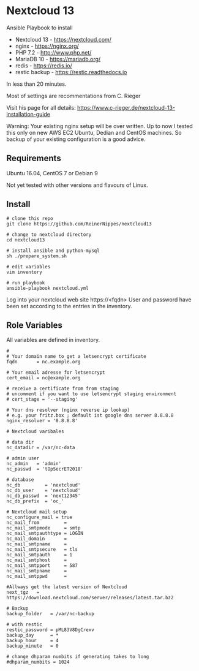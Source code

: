 Nextcloud 13
=========

Ansible Playbook to install

* Nextcloud 13 - https://nextcloud.com/
* nginx - https://nginx.org/
* PHP 7.2 - http://www.php.net/
* MariaDB 10 - https://mariadb.org/
* redis - https://redis.io/
* restic backup - https://restic.readthedocs.io

In less than 20 minutes.

Most of settings are recommentations from C. Rieger

Visit his page for all details: https://www.c-rieger.de/nextcloud-13-installation-guide

Warning: Your existing nginx setup will be over written. Up to now I tested this only on new AWS EC2 Ubuntu, Dedian and CentOS machines. So backup of your existing configuration is a good advice.


Requirements
------------

Ubuntu 16.04, CentOS 7 or Debian 9

Not yet tested with other versions and flavours of Linux.

Install
-------
```
# clone this repo
git clone https://github.com/ReinerNippes/nextcloud13

# change to nextcloud directory
cd nextcloud13

# install ansible and python-mysql
sh ./prepare_system.sh

# edit variables
vim inventory

# run playbook
ansible-playbook nextcloud.yml

```

Log into your nextcloud web site https://\<fqdn\> 
User and password have been set according to the entries in the inventory.

Role Variables
--------------
All variables are defined in inventory.
```
# 
# Your domain name to get a letsencrypt certificate
fqdn       = nc.example.org

# Your email adresse for letsencrypt
cert_email = nc@example.org

# receive a certificate from from staging
# uncomment if you want to use letsencrypt staging environment
# cert_stage = '--staging'

# Your dns resolver (nginx reverse ip lookup)
# e.g. your fritz.box ; default ist google dns server 8.8.8.8
nginx_resolver = '8.8.8.8'

# Nextcloud varibales

# data dir
nc_datadir = /var/nc-data

# admin user
nc_admin   = 'admin'
nc_passwd  = 'tOpSecrET2018'

# database
nc_db         = 'nextcloud'
nc_db_user    = 'nextcloud'
nc_db_passwd  = 'next12345'
nc_db_prefix  = 'oc_'

# Nextcloud mail setup
nc_configure_mail = true
nc_mail_from         =
nc_mail_smtpmode     = smtp
nc_mail_smtpauthtype = LOGIN
nc_mail_domain       =
nc_mail_smtpname     =
nc_mail_smtpsecure   = tls
nc_mail_smtpauth     = 1
nc_mail_smtphost     =
nc_mail_smtpport     = 587
nc_mail_smtpname     =
nc_mail_smtppwd      =

#Allways get the latest version of Nextcloud
next_tgz   = https://download.nextcloud.com/server/releases/latest.tar.bz2

# Backup
backup_folder   = /var/nc-backup

# with restic
restic_password = pML83V8DgCrexv
backup_day      = *
backup_hour     = 4
backup_minute   = 0

# change dhparam numbits if generating takes to long
#dhparam_numbits = 1024

```


